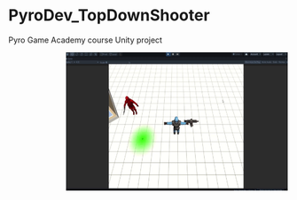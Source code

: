 # PyroDev_TopDownShooter
Pyro Game Academy course Unity project

<img src="previews/jiteringMovement.gif" align="right" width="400" height="250">
